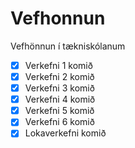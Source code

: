 # Vefhonnun
Vefhönnun í tækniskólanum

- [X] Verkefni 1 komið
- [X] Verkefni 2 komið
- [X] Verkefni 3 komið
- [X] Verkefni 4 komið
- [X] Verkefni 5 komið
- [X] Verkefni 6 komið
- [X] Lokaverkefni komið
